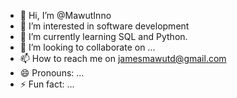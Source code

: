 - 👋 Hi, I’m @MawutInno
- 👀 I’m interested in software development 
- 🌱 I’m currently learning SQL and Python.
- 💞️ I’m looking to collaborate on ...
- 📫 How to reach me on jamesmawutd@gmail.com 
- 😄 Pronouns: ...
- ⚡ Fun fact: ...

<!---
MawutInno/MawutInno is a ✨ special ✨ repository because its `README.md` (this file) appears on your GitHub profile.
You can click the Preview link to take a look at your changes.
--->
